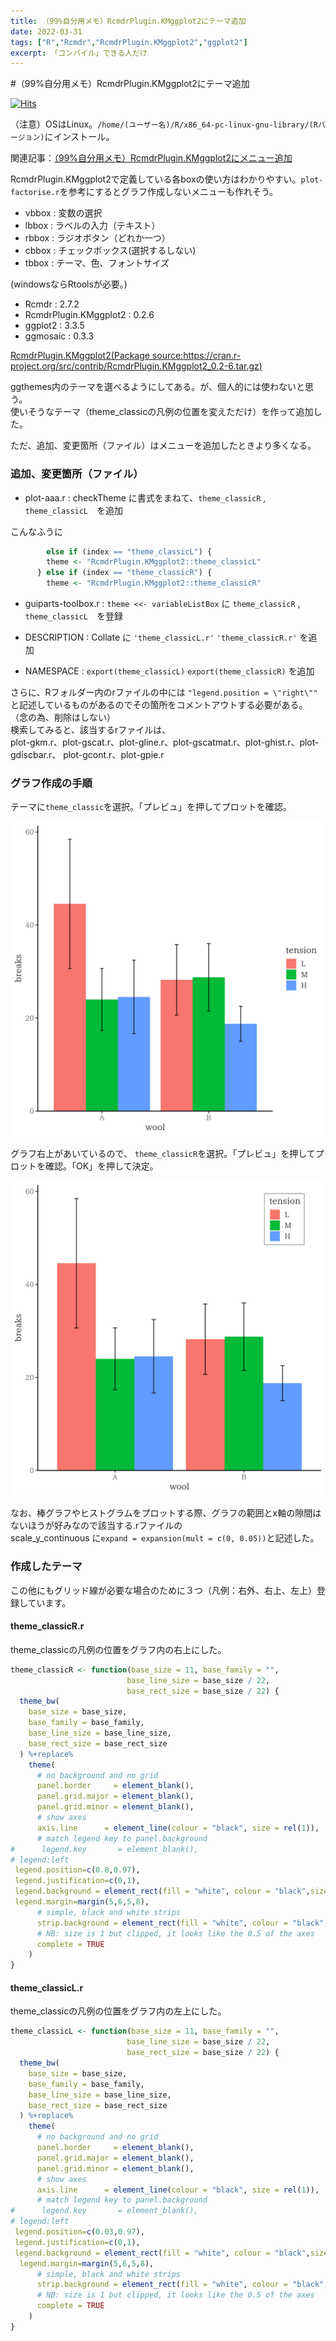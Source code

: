 ```yaml
---
title: （99%自分用メモ）RcmdrPlugin.KMggplot2にテーマ追加
date: 2022-03-31
tags: ["R","Rcmdr","RcmdrPlugin.KMggplot2","ggplot2"]
excerpt: 「コンパイル」できる人だけ
---
```


#（99%自分用メモ）RcmdrPlugin.KMggplot2にテーマ追加

[![Hits](https://hits.seeyoufarm.com/api/count/incr/badge.svg?url=https%3A%2F%2Fgitpress.io%2F%40statrstart%2FKMggplot2theme&count_bg=%2379C83D&title_bg=%23555555&icon=&icon_color=%23E7E7E7&title=hits&edge_flat=false)](https://hits.seeyoufarm.com) 

（注意）OSはLinux。`/home/(ユーザー名)/R/x86_64-pc-linux-gnu-library/(Rバージョン)`にインストール。 

関連記事：[（99%自分用メモ）RcmdrPlugin.KMggplot2にメニュー追加](https://gitpress.io/@statrstart/KMggplot2menu)   

RcmdrPlugin.KMggplot2で定義している各boxの使い方はわかりやすい。`plot-factorise.r`を参考にするとグラフ作成しないメニューも作れそう。
- vbbox : 変数の選択
- lbbox : ラベルの入力（テキスト）
- rbbox : ラジオボタン（どれか一つ）
- cbbox : チェックボックス(選択するしない)
- tbbox : テーマ、色、フォントサイズ

(windowsならRtoolsが必要。)  

- Rcmdr : 2.7.2  
- RcmdrPlugin.KMggplot2 : 0.2.6  
- ggplot2 : 3.3.5  
- ggmosaic : 0.3.3  

[RcmdrPlugin.KMggplot2(Package source:https://cran.r-project.org/src/contrib/RcmdrPlugin.KMggplot2_0.2-6.tar.gz)](https://cran.r-project.org/src/contrib/RcmdrPlugin.KMggplot2_0.2-6.tar.gz)  

ggthemes内のテーマを選べるようにしてある。が、個人的には使わないと思う。  
使いそうなテーマ（theme_classicの凡例の位置を変えただけ）を作って追加した。

ただ、追加、変更箇所（ファイル）はメニューを追加したときより多くなる。  

### 追加、変更箇所（ファイル）

- plot-aaa.r : checkTheme に書式をまねて、`theme_classicR` , `theme_classicL`　を追加

こんなふうに

```R
        else if (index == "theme_classicL") {
        theme <- "RcmdrPlugin.KMggplot2::theme_classicL"
      } else if (index == "theme_classicR") {
        theme <- "RcmdrPlugin.KMggplot2::theme_classicR"
```

- guiparts-toolbox.r : `theme <<- variableListBox` に `theme_classicR` , `theme_classicL`　を登録

- DESCRIPTION : Collate に `'theme_classicL.r'`  `'theme_classicR.r'` を追加

- NAMESPACE : `export(theme_classicL)` `export(theme_classicR)` を追加

さらに、Rフォルダー内のrファイルの中には `"legend.position = \"right\""` と記述しているものがあるのでその箇所をコメントアウトする必要がある。
（念の為、削除はしない）  
検索してみると、該当するrファイルは、  
plot-gkm.r、plot-gscat.r、plot-gline.r、plot-gscatmat.r、plot-ghist.r、plot-gdiscbar.r、
plot-gcont.r、plot-gpie.r

### グラフ作成の手順

テーマに`theme_classic`を選択。「プレビュ」を押してプロットを確認。

![](https://raw.githubusercontent.com/statrstart/statrstart.github.com/master/source/images/gtheme01.png) 

グラフ右上があいているので、 `theme_classicR`を選択。「プレビュ」を押してプロットを確認。「OK」を押して決定。

![](https://raw.githubusercontent.com/statrstart/statrstart.github.com/master/source/images/gtheme002.png)

なお、棒グラフやヒストグラムをプロットする際、グラフの範囲とx軸の隙間はないほうが好みなので該当する.rファイルの  
scale_y_continuous に`expand = expansion(mult = c(0, 0.05))`と記述した。

### 作成したテーマ

この他にもグリッド線が必要な場合のために３つ（凡例：右外、右上、左上）登録しています。

#### theme_classicR.r

theme_classicの凡例の位置をグラフ内の右上にした。

```R
theme_classicR <- function(base_size = 11, base_family = "",
                          base_line_size = base_size / 22,
                          base_rect_size = base_size / 22) {
  theme_bw(
    base_size = base_size,
    base_family = base_family,
    base_line_size = base_line_size,
    base_rect_size = base_rect_size
  ) %+replace%
    theme(
      # no background and no grid
      panel.border     = element_blank(),
      panel.grid.major = element_blank(),
      panel.grid.minor = element_blank(),
      # show axes
      axis.line      = element_line(colour = "black", size = rel(1)),
      # match legend key to panel.background
#      legend.key       = element_blank(),
# legend:left
 legend.position=c(0.8,0.97),
 legend.justification=c(0,1),
 legend.background = element_rect(fill = "white", colour = "black",size =0.2),
 legend.margin=margin(5,6,5,8),
      # simple, black and white strips
      strip.background = element_rect(fill = "white", colour = "black", size = rel(2)),
      # NB: size is 1 but clipped, it looks like the 0.5 of the axes
      complete = TRUE
    )
}
```

#### theme_classicL.r

theme_classicの凡例の位置をグラフ内の左上にした。

```R
theme_classicL <- function(base_size = 11, base_family = "",
                          base_line_size = base_size / 22,
                          base_rect_size = base_size / 22) {
  theme_bw(
    base_size = base_size,
    base_family = base_family,
    base_line_size = base_line_size,
    base_rect_size = base_rect_size
  ) %+replace%
    theme(
      # no background and no grid
      panel.border     = element_blank(),
      panel.grid.major = element_blank(),
      panel.grid.minor = element_blank(),
      # show axes
      axis.line      = element_line(colour = "black", size = rel(1)),
      # match legend key to panel.background
#      legend.key       = element_blank(),
# legend:left
 legend.position=c(0.03,0.97),
 legend.justification=c(0,1),
 legend.background = element_rect(fill = "white", colour = "black",size =0.2),
  legend.margin=margin(5,6,5,8),
      # simple, black and white strips
      strip.background = element_rect(fill = "white", colour = "black", size = rel(2)),
      # NB: size is 1 but clipped, it looks like the 0.5 of the axes
      complete = TRUE
    )
}
```

